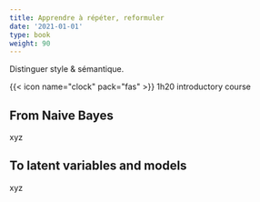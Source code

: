 ```yaml
---
title: Apprendre à répéter, reformuler
date: '2021-01-01'
type: book
weight: 90
---
```


Distinguer style & sémantique.

<!--more-->

{{< icon name="clock" pack="fas" >}} 1h20 introductory course

## From Naive Bayes

xyz

## To latent variables and models

xyz